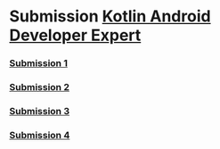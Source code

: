 # Submission [Kotlin Android Developer Expert](https://www.dicoding.com/academies/55)

### [Submission 1](https://github.com/budiardianata/kade/tree/submission1)


### [Submission 2](https://github.com/budiardianata/kade/tree/submission2)


### [Submission 3](https://github.com/budiardianata/kade/tree/submission3)


### [Submission 4](https://github.com/budiardianata/kade/tree/submission4)